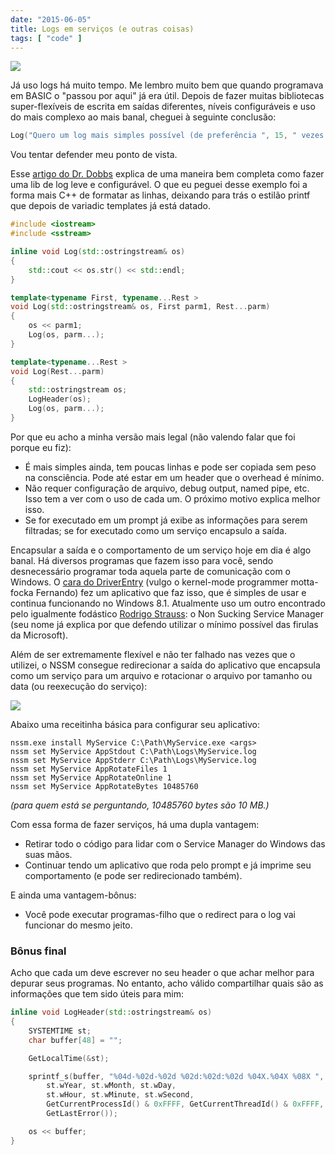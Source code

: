 ```yaml
---
date: "2015-06-05"
title: Logs em serviços (e outras coisas)
tags: [ "code" ]
---
```

![](/images/p9kH1LW.jpg)

Já uso logs há muito tempo. Me lembro muito bem que quando programava em BASIC o "passou por aqui" já era útil. Depois de fazer muitas bibliotecas super-flexíveis de escrita em saídas diferentes, níveis configuráveis e uso do mais complexo ao mais banal, cheguei à seguinte conclusão:

```cpp
Log("Quero um log mais simples possível (de preferência ", 15, " vezes mais simples)");
```

Vou tentar defender meu ponto de vista.

Esse [artigo do Dr. Dobbs](http://www.drdobbs.com/cpp/a-lightweight-logger-for-c/240147505) explica de uma maneira bem completa como fazer uma lib de log leve e configurável. O que eu peguei desse exemplo foi a forma mais C++ de formatar as linhas, deixando para trás o estilão printf que depois de variadic templates já está datado.

```cpp
#include <iostream>
#include <sstream>

inline void Log(std::ostringstream& os)
{
	std::cout << os.str() << std::endl;
}

template<typename First, typename...Rest >
void Log(std::ostringstream& os, First parm1, Rest...parm)
{
	os << parm1;
	Log(os, parm...);
}

template<typename...Rest >
void Log(Rest...parm)
{
	std::ostringstream os;
	LogHeader(os);
	Log(os, parm...);
}
```

Por que eu acho a minha versão mais legal (não valendo falar que foi porque eu fiz):

 - É mais simples ainda, tem poucas linhas e pode ser copiada sem peso na consciência. Pode até estar em um header que o overhead é mínimo.
 - Não requer configuração de arquivo, debug output, named pipe, etc. Isso tem a ver com o uso de cada um. O próximo motivo explica melhor isso.
 - Se for executado em um prompt já exibe as informações para serem filtradas; se for executado como um serviço encapsulo a saída.

Encapsular a saída e o comportamento de um serviço hoje em dia é algo banal. Há diversos programas que fazem isso para você, sendo desnecessário programar toda aquela parte de comunicação com o Windows. O [cara do DriverEntry](http://driverentry.com.br/blog/?p=461) (vulgo o kernel-mode programmer motta-focka Fernando) fez um aplicativo que faz isso, que é simples de usar e continua funcionando no Windows 8.1. Atualmente uso um outro encontrado pelo igualmente fodástico [Rodrigo Strauss](https://nssm.cc/): o Non Sucking Service Manager (seu nome já explica por que defendo utilizar o mínimo possível das firulas da Microsoft).

Além de ser extremamente flexível e não ter falhado nas vezes que o utilizei, o NSSM consegue redirecionar a saída do aplicativo que encapsula como um serviço para um arquivo e rotacionar o arquivo por tamanho ou data (ou reexecução do serviço):

![](/images/v12mGG3.png)

Abaixo uma receitinha básica para configurar seu aplicativo:

```
nssm.exe install MyService C:\Path\MyService.exe <args>
nssm set MyService AppStdout C:\Path\Logs\MyService.log
nssm set MyService AppStderr C:\Path\Logs\MyService.log
nssm set MyService AppRotateFiles 1
nssm set MyService AppRotateOnline 1
nssm set MyService AppRotateBytes 10485760
```

_(para quem está se perguntando, 10485760 bytes são 10 MB.)_

Com essa forma de fazer serviços, há uma dupla vantagem:

 - Retirar todo o código para lidar com o Service Manager do Windows das suas mãos.
 - Continuar tendo um aplicativo que roda pelo prompt e já imprime seu comportamento (e pode ser redirecionado também).

E ainda uma vantagem-bônus:

 - Você pode executar programas-filho que o redirect para o log vai funcionar do mesmo jeito.

### Bônus final

Acho que cada um deve escrever no seu header o que achar melhor para depurar seus programas. No entanto, acho válido compartilhar quais são as informações que tem sido úteis para mim:

```cpp
inline void LogHeader(std::ostringstream& os)
{
	SYSTEMTIME st;
	char buffer[48] = "";

	GetLocalTime(&st);

	sprintf_s(buffer, "%04d-%02d-%02d %02d:%02d:%02d %04X.%04X %08X ",
		st.wYear, st.wMonth, st.wDay,
		st.wHour, st.wMinute, st.wSecond,
		GetCurrentProcessId() & 0xFFFF, GetCurrentThreadId() & 0xFFFF,
		GetLastError());

	os << buffer;
}
```
